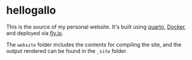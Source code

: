 # hellogallo

This is the source of my personal website. It's built using [quarto](https://quarto.org/), [Docker](https://github.com/analythium/quarto-docker-examples#quarto-examples-with-docker), and deployed via [fly.io](https://fly.io/).

The `website` folder includes the contents for compiling the site, and the output rendered can be found in the `_site` folder. 



